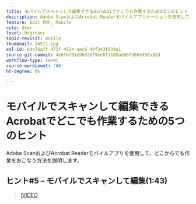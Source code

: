 ```yaml
---
title: モバイルでスキャンして編集できるAcrobatでどこでも作業するための5つのヒント
description: Adobe ScanおよびAcrobat Readerモバイルアプリケーションを使用して、どこからでも作業を行う方法について説明します
feature: Edit PDF, Mobile
role: User
level: Beginner
topic-revisit: mobile
thumbnail: 34511.jpg
exl-id: 6da76aff-a72f-4524-aec6-49f343f834a1
source-git-commit: 4e6fbf91e96d26f9ee8f1105ad68738b9450a32d
workflow-type: tm+mt
source-wordcount: '66'
ht-degree: 0%

---
```


# モバイルでスキャンして編集できるAcrobatでどこでも作業するための5つのヒント

Adobe ScanおよびAcrobat Readerモバイルアプリを使用して、どこからでも作業をおこなう方法を説明します。

## ヒント#5 – モバイルでスキャンして編集(1:43)

>[!VIDEO](https://video.tv.adobe.com/v/34511?quality=12&learn=on&hidetitle=true)
